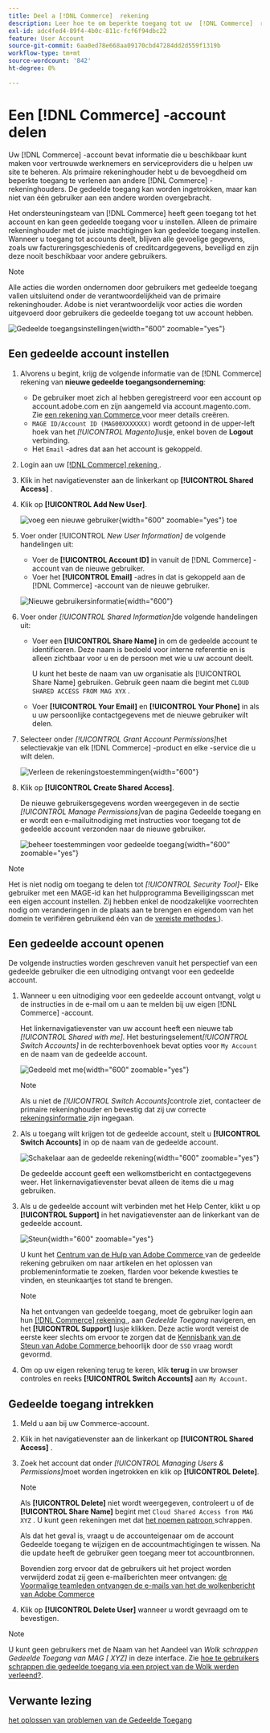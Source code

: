 ```yaml
---
title: Deel a [!DNL Commerce]  rekening
description: Leer hoe te om beperkte toegang tot uw  [!DNL Commerce]  rekening voor andere  [!DNL Commerce]  rekeninghouders te verlenen.
exl-id: adc4fed4-89f4-4b0c-811c-fcf6f94dbc22
feature: User Account
source-git-commit: 6aa0ed78e668aa09170cbd47284dd2d559f1319b
workflow-type: tm+mt
source-wordcount: '842'
ht-degree: 0%

---
```


# Een [!DNL Commerce] -account delen

Uw [!DNL Commerce] -account bevat informatie die u beschikbaar kunt maken voor vertrouwde werknemers en serviceproviders die u helpen uw site te beheren. Als primaire rekeninghouder hebt u de bevoegdheid om beperkte toegang te verlenen aan andere [!DNL Commerce] -rekeninghouders. De gedeelde toegang kan worden ingetrokken, maar kan niet van één gebruiker aan een andere worden overgebracht.

Het ondersteuningsteam van [!DNL Commerce] heeft geen toegang tot het account en kan geen gedeelde toegang voor u instellen. Alleen de primaire rekeninghouder met de juiste machtigingen kan gedeelde toegang instellen. Wanneer u toegang tot accounts deelt, blijven alle gevoelige gegevens, zoals uw factureringsgeschiedenis of creditcardgegevens, beveiligd en zijn deze nooit beschikbaar voor andere gebruikers.

>[!NOTE]
>
>Alle acties die worden ondernomen door gebruikers met gedeelde toegang vallen uitsluitend onder de verantwoordelijkheid van de primaire rekeninghouder. Adobe is niet verantwoordelijk voor acties die worden uitgevoerd door gebruikers die gedeelde toegang tot uw account hebben.

![ Gedeelde toegangsinstellingen ](./assets/shared-access.png){width="600" zoomable="yes"}

## Een gedeelde account instellen

1. Alvorens u begint, krijg de volgende informatie van de [!DNL Commerce] rekening van **nieuwe gedeelde toegangsonderneming**:

   - De gebruiker moet zich al hebben geregistreerd voor een account op account.adobe.com en zijn aangemeld via account.magento.com. Zie [ een rekening van Commerce ](https://experienceleague.adobe.com/en/docs/commerce-admin/start/commerce-account/commerce-account-create#create-a-commerce-account) voor meer details creëren.
   - `MAGE ID/Account ID (MAG00XXXXXXX)` wordt getoond in de upper-left hoek van het _[!UICONTROL Magento]_&#x200B;lusje, enkel boven de **Logout**&#x200B;verbinding.
   - Het `Email` -adres dat aan het account is gekoppeld.

1. Login aan uw [[!DNL Commerce]  rekening ](commerce-account-create.md).

1. Klik in het navigatievenster aan de linkerkant op **[!UICONTROL Shared Access]** .

1. Klik op **[!UICONTROL Add New User]**.

   ![ voeg een nieuwe gebruiker ](./assets/shared-access-add.png){width="600" zoomable="yes"} toe

1. Voer onder [!UICONTROL _New User Information]_ de volgende handelingen uit:

   - Voer de **[!UICONTROL Account ID]** in vanuit de [!DNL Commerce] -account van de nieuwe gebruiker.
   - Voer het **[!UICONTROL Email]** -adres in dat is gekoppeld aan de [!DNL Commerce] -account van de nieuwe gebruiker.

   ![ Nieuwe gebruikersinformatie ](./assets/shared-new-user.png){width="600"}

1. Voer onder _[!UICONTROL Shared Information]_&#x200B;de volgende handelingen uit:

   - Voer een **[!UICONTROL Share Name]** in om de gedeelde account te identificeren. Deze naam is bedoeld voor interne referentie en is alleen zichtbaar voor u en de persoon met wie u uw account deelt.

     U kunt het beste de naam van uw organisatie als [!UICONTROL Share Name] gebruiken. Gebruik geen naam die begint met `CLOUD SHARED ACCESS FROM MAG XYX` .
   - Voer **[!UICONTROL Your Email]** en **[!UICONTROL Your Phone]** in als u uw persoonlijke contactgegevens met de nieuwe gebruiker wilt delen.

1. Selecteer onder _[!UICONTROL Grant Account Permissions]_&#x200B;het selectievakje van elk [!DNL Commerce] -product en elke  -service die u wilt delen.

   ![ Verleen de rekeningstoestemmingen ](./assets/shared-permissions.png){width="600"}

1. Klik op **[!UICONTROL Create Shared Access]**.

   De nieuwe gebruikersgegevens worden weergegeven in de sectie _[!UICONTROL Manage Permissions]_&#x200B;van de pagina Gedeelde toegang en er wordt een e-mailuitnodiging met instructies voor toegang tot de gedeelde account verzonden naar de nieuwe gebruiker.

   ![ beheer toestemmingen voor gedeelde toegang ](./assets/shared-manage-permissions.png){width="600" zoomable="yes"}

>[!NOTE]
>
>Het is niet nodig om toegang te delen tot _[!UICONTROL Security Tool]_- Elke gebruiker met een MAGE-id kan het hulpprogramma Beveiligingsscan met een eigen account instellen. Zij hebben enkel de noodzakelijke voorrechten nodig om veranderingen in de plaats aan te brengen en eigendom van het domein te verifiëren gebruikend één van de [ vereiste methodes ](https://experienceleague.adobe.com/en/docs/commerce-admin/systems/security/security-scan)).

## Een gedeelde account openen

De volgende instructies worden geschreven vanuit het perspectief van een gedeelde gebruiker die een uitnodiging ontvangt voor een gedeelde account.

1. Wanneer u een uitnodiging voor een gedeelde account ontvangt, volgt u de instructies in de e-mail om u aan te melden bij uw eigen [!DNL Commerce] -account.

   Het linkernavigatievenster van uw account heeft een nieuwe tab _[!UICONTROL Shared with me]_. Het besturingselement&#x200B;_[!UICONTROL Switch Accounts]_ in de rechterbovenhoek bevat opties voor `My Account` en de naam van de gedeelde account.

   ![ Gedeeld met me ](./assets/shared-with-me.png){width="600" zoomable="yes"}

   >[!NOTE]
   >
   >   Als u niet de _[!UICONTROL Switch Accounts]_&#x200B;controle ziet, contacteer de primaire rekeninghouder en bevestig dat zij uw correcte [ rekeningsinformatie ](#set-up-a-shared-account) zijn ingegaan.


1. Als u toegang wilt krijgen tot de gedeelde account, stelt u **[!UICONTROL Switch Accounts]** in op de naam van de gedeelde account.

   ![ Schakelaar aan de gedeelde rekening ](./assets/shared-switch.png){width="600" zoomable="yes"}

   De gedeelde account geeft een welkomstbericht en contactgegevens weer. Het linkernavigatievenster bevat alleen de items die u mag gebruiken.

1. Als u de gedeelde account wilt verbinden met het Help Center, klikt u op **[!UICONTROL Support]** in het navigatievenster aan de linkerkant van de gedeelde account.

   ![ Steun ](./assets/shared-support.png){width="600" zoomable="yes"}

   U kunt het [ Centrum van de Hulp van Adobe Commerce ](https://experienceleague.adobe.com/en/docs/commerce-knowledge-base/kb/overview) van de gedeelde rekening gebruiken om naar artikelen en het oplossen van problemeninformatie te zoeken, flarden voor bekende kwesties te vinden, en steunkaartjes tot stand te brengen.

   >[!NOTE]
   >
   >Na het ontvangen van gedeelde toegang, moet de gebruiker login aan hun [[!DNL Commerce]  rekening ](https://account.magento.com/customer/account/login), aan _Gedeelde Toegang_ navigeren, en het **[!UICONTROL Support]** lusje klikken. Deze actie wordt vereist de eerste keer slechts om ervoor te zorgen dat de [ Kennisbank van de Steun van Adobe Commerce ](https://experienceleague.adobe.com/en/docs/commerce-knowledge-base/kb/overview) behoorlijk door de `SSO` vraag wordt gevormd.

1. Om op uw eigen rekening terug te keren, klik **terug** in uw browser controles en reeks **[!UICONTROL Switch Accounts]** aan `My Account`.

## Gedeelde toegang intrekken

1. Meld u aan bij uw Commerce-account.

1. Klik in het navigatievenster aan de linkerkant op **[!UICONTROL Shared Access]** .

1. Zoek het account dat onder _[!UICONTROL Managing Users & Permissions]_&#x200B;moet worden ingetrokken en klik op **[!UICONTROL Delete]**.

   >[!NOTE]
   >
   > Als **[!UICONTROL Delete]** niet wordt weergegeven, controleert u of de **[!UICONTROL Share Name]** begint met `Cloud Shared Access from MAG XYZ` . U kunt geen rekeningen met dat [ het noemen patroon ](https://experienceleague.adobe.com/en/docs/commerce-knowledge-base/kb/help-center-guide/magento-help-center-user-guide#remove-cloud-shared-access-users) schrappen.
   > 
   > Als dat het geval is, vraagt u de accounteigenaar om de account Gedeelde toegang te wijzigen en de accountmachtigingen te wissen. Na die update heeft de gebruiker geen toegang meer tot accountbronnen.
   >
   > Bovendien zorg ervoor dat de gebruikers uit het project worden verwijderd zodat zij geen e-mailberichten meer ontvangen: [ de Voormalige teamleden ontvangen de e-mails van het de wolkenbericht van Adobe Commerce ](https://experienceleague.adobe.com/en/docs/commerce-knowledge-base/kb/troubleshooting/miscellaneous/former-teammembers-receive-cloud-notification-emails)


1. Klik op **[!UICONTROL Delete User]** wanneer u wordt gevraagd om te bevestigen.

>[!NOTE]
>
>U kunt geen gebruikers met de Naam van het Aandeel van _Wolk schrappen Gedeelde Toegang van MAG [ XYZ]_ in deze interface. Zie [ hoe te gebruikers schrappen die gedeelde toegang via een project van de Wolk werden verleend?](https://experienceleague.adobe.com/en/docs/commerce-knowledge-base/kb/troubleshooting/miscellaneous/shared-access-troubleshooting).

## Verwante lezing

[ het oplossen van problemen van de Gedeelde Toegang ](https://experienceleague.adobe.com/en/docs/commerce-knowledge-base/kb/troubleshooting/miscellaneous/shared-access-troubleshooting)
